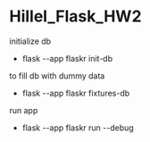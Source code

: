 # Hillel_Flask_HW2

initialize db
* flask --app flaskr init-db

to fill db with dummy data
* flask --app flaskr fixtures-db

run app
* flask --app flaskr run --debug
